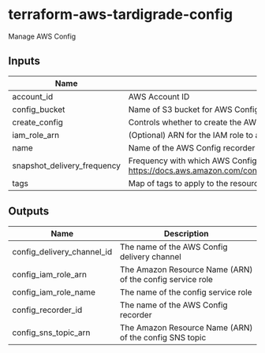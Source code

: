 # terraform-aws-tardigrade-config

Manage AWS Config

## Inputs

| Name | Description | Type | Default | Required |
|------|-------------|:----:|:-----:|:-----:|
| account\_id | AWS Account ID | string | `"null"` | no |
| config\_bucket | Name of S3 bucket for AWS Config inventory; bucket must already exist | string | `"null"` | no |
| create\_config | Controls whether to create the AWS Config | bool | `"true"` | no |
| iam\_role\_arn | (Optional) ARN for the IAM role to attach to the config recorder. If blank, a minimal role will be created | string | `"null"` | no |
| name | Name of the AWS Config recorder | string | `"default"` | no |
| snapshot\_delivery\_frequency | Frequency with which AWS Config recurringly delivers configuration snapshots, see <https://docs.aws.amazon.com/config/latest/APIReference/API_ConfigSnapshotDeliveryProperties.html#API_ConfigSnapshotDeliveryProperties_Contents> | string | `"TwentyFour_Hours"` | no |
| tags | Map of tags to apply to the resources | map(string) | `<map>` | no |

## Outputs

| Name | Description |
|------|-------------|
| config\_delivery\_channel\_id | The name of the AWS Config delivery channel |
| config\_iam\_role\_arn | The Amazon Resource Name (ARN) of the config service role |
| config\_iam\_role\_name | The name of the config service role |
| config\_recorder\_id | The name of the AWS Config recorder |
| config\_sns\_topic\_arn | The Amazon Resource Name (ARN) of the config SNS topic |

